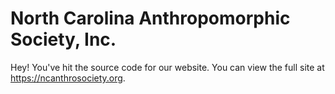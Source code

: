 # North Carolina Anthropomorphic Society, Inc.

Hey! You've hit the source code for our website. You can view the full site at https://ncanthrosociety.org.
